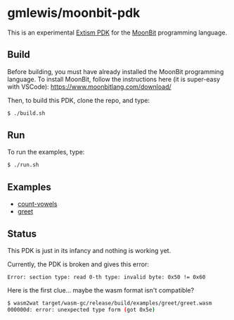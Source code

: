 # gmlewis/moonbit-pdk

This is an experimental [Extism PDK] for the [MoonBit] programming language.

[Extism PDK]: https://extism.org/docs/concepts/pdk
[MoonBit]: https://www.moonbitlang.com/

## Build

Before building, you must have already installed the MoonBit programming language.
To install MoonBit, follow the instructions here (it is super-easy with VSCode):
https://www.moonbitlang.com/download/

Then, to build this PDK, clone the repo, and type:

```bash
$ ./build.sh
```

## Run

To run the examples, type:

```bash
$ ./run.sh
```

## Examples

* [count-vowels](examples/count-vowels/)
* [greet](examples/greet/)

## Status

This PDK is just in its infancy and nothing is working yet.

Currently, the PDK is broken and gives this error:

```
Error: section type: read 0-th type: invalid byte: 0x50 != 0x60
```

Here is the first clue... maybe the wasm format isn't compatible?

```bash
$ wasm2wat target/wasm-gc/release/build/examples/greet/greet.wasm
000000d: error: unexpected type form (got 0x5e)
```
